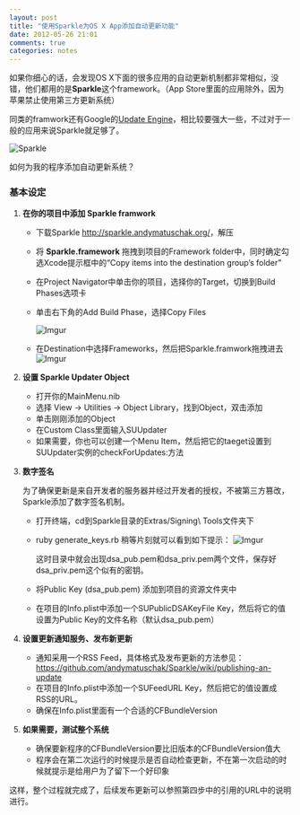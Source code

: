 ```yaml
---
layout: post
title: "使用Sparkle为OS X App添加自动更新功能"
date: 2012-05-26 21:01
comments: true
categories: notes
---
```

如果你细心的话，会发现OS X下面的很多应用的自动更新机制都非常相似，没错，他们都用的是**Sparkle**这个framework。（App Store里面的应用除外，因为苹果禁止使用第三方更新系统）

同类的framwork还有Google的[Update Engine](http://code.google.com/p/update-engine/)，相比较要强大一些，不过对于一般的应用来说Sparkle就足够了。

![Sparkle](http://sparkle.andymatuschak.org/Screenshot.jpg)

如何为我的程序添加自动更新系统？

### 基本设定

1. **在你的项目中添加 Sparkle framwork**

	* 下载Sparkle <http://sparkle.andymatuschak.org/>，解压
	* 将 **Sparkle.framework** 拖拽到项目的Framework folder中，同时确定勾选Xcode提示框中的“Copy items into the destination group’s folder”
	* 在Project Navigator中单击你的项目，选择你的Target，切换到Build Phases选项卡
	* 单击右下角的Add Build Phase，选择Copy Files
	
		![Imgur](http://i.imgur.com/ji1h0.png)
		
	* 在Destination中选择Frameworks，然后把Sparkle.framwork拖拽进去	
		![Imgur](http://i.imgur.com/dcQBu.png)
		
		
2. **设置 Sparkle Updater Object**

	* 打开你的MainMenu.nib
	* 选择 View → Utilities → Object Library，找到Object，双击添加
	* 单击刚刚添加的Object
	* 在Custom Class里面输入SUUpdater
	* 如果需要，你也可以创建一个Menu Item，然后把它的taeget设置到SUUpdater实例的checkForUpdates:方法
	
3. **数字签名**

	为了确保更新是来自开发者的服务器并经过开发者的授权，不被第三方篡改，Sparkle添加了数字签名机制。
	
	* 打开终端，cd到Sparkle目录的Extras/Signing\ Tools文件夹下
	* ruby generate_keys.rb
		稍等片刻就可以看到如下提示：
		![Imgur](http://i.imgur.com/7eJuV.png)
		
		这时目录中就会出现dsa_pub.pem和dsa_priv.pem两个文件，保存好dsa_priv.pem这个似有的密钥。
	* 将Public Key (dsa_pub.pem) 添加到项目的资源文件夹中
	* 在项目的Info.plist中添加一个SUPublicDSAKeyFile Key，然后将它的值设置为Public Key的文件名称（默认dsa_pub.pem）
	
	
4. **设置更新通知服务、发布新更新**

	* 通知采用一个RSS Feed，具体格式及发布更新的方法参见：<https://github.com/andymatuschak/Sparkle/wiki/publishing-an-update>
	* 在项目的Info.plist中添加一个SUFeedURL Key，然后把它的值设置成RSS的URL。
	* 确保在Info.plist里面有一个合适的CFBundleVersion
	
5. **如果需要，测试整个系统**

	* 确保要新程序的CFBundleVersion要比旧版本的CFBundleVersion值大
	* 程序会在第二次运行的时候提示是否自动检查更新，不在第一次启动的时候就提示是给用户为了留下一个好印象
	
	
这样，整个过程就完成了，后续发布更新可以参照第四步中的引用的URL中的说明进行。
	
